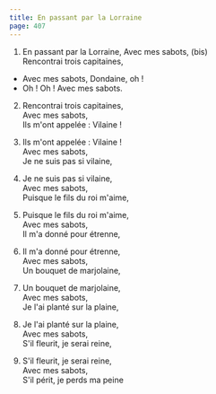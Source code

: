 ```yaml
---
title: En passant par la Lorraine
page: 407
---  
```


1. En passant par la Lorraine, Avec mes sabots, (bis)  
Rencontrai trois capitaines,  


- Avec mes sabots, Dondaine, oh !   
- Oh ! Oh ! Avec mes sabots.  


 2. Rencontrai trois capitaines,  
Avec mes sabots,  
Ils m'ont appelée : Vilaine !  


 3. Ils m'ont appelée : Vilaine !  
Avec mes sabots,  
Je ne suis pas si vilaine,  


 4. Je ne suis pas si vilaine,  
Avec mes sabots,  
Puisque le fils du roi m'aime,  


 5. Puisque le fils du roi m'aime,  
Avec mes sabots,  
Il m'a donné pour étrenne,  


 6. Il m'a donné pour étrenne,  
Avec mes sabots,  
Un bouquet de marjolaine,  


 7. Un bouquet de marjolaine,  
Avec mes sabots,  
Je l'ai planté sur la plaine,  


 8. Je l'ai planté sur la plaine,  
Avec mes sabots,  
S'il fleurit, je serai reine,  


 9. S'il fleurit, je serai reine,  
Avec mes sabots,  
S'il périt, je perds ma peine  